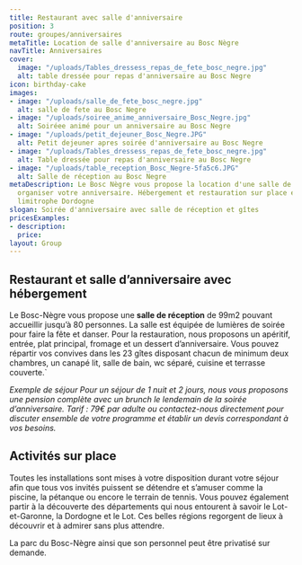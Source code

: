 ```yaml
---
title: Restaurant avec salle d'anniversaire
position: 3
route: groupes/anniversaires
metaTitle: Location de salle d'anniversaire au Bosc Nègre
navTitle: Anniversaires
cover:
  image: "/uploads/Tables_dressess_repas_de_fete_bosc_negre.jpg"
  alt: table dressée pour repas d'anniversaire au Bosc Negre
icon: birthday-cake
images:
- image: "/uploads/salle_de_fete_bosc_negre.jpg"
  alt: salle de fete au Bosc Negre
- image: "/uploads/soiree_anime_anniversaire_Bosc_Negre.jpg"
  alt: Soiréee animé pour un anniversaire au Bosc Negre
- image: "/uploads/petit_dejeuner_Bosc_Negre.JPG"
  alt: Petit dejeuner apres soirée d'anniversaire au Bosc Negre
- image: "/uploads/Tables_dressess_repas_de_fete_bosc_negre.jpg"
  alt: Table dressée pour repas d'anniversaire au Bosc Negre
- image: "/uploads/table_reception_Bosc_Negre-5fa5c6.JPG"
  alt: Salle de réception au Bosc Negre
metaDescription: Le Bosc Nègre vous propose la location d'une salle de réception pour
  organiser votre anniversaire. Hébergement et restauration sur place en Lot-et-Garonne,
  limitrophe Dordogne
slogan: Soirée d'anniversaire avec salle de réception et gîtes
pricesExamples:
- description: 
  price: 
layout: Group
---
```


## Restaurant et salle d’anniversaire avec hébergement

Le Bosc-Nègre vous propose une **salle de réception** de 99m2 pouvant accueillir jusqu’à 80 personnes. La salle est équipée de lumières de soirée pour faire la fête et danser.
Pour la restauration, nous proposons un apéritif, entrée, plat principal, fromage et un dessert d’anniversaire.
Vous pouvez répartir vos convives dans les 23 gîtes disposant chacun de minimum deux chambres, un canapé lit, salle de bain, wc séparé, cuisine et terrasse couverte.\`

*Exemple de séjour
Pour un séjour de 1 nuit et 2 jours, nous vous proposons une pension complète avec un brunch le lendemain de la soirée d’anniversaire. Tarif : 79€ par adulte ou contactez-nous directement pour discuter ensemble de votre programme et établir un devis correspondant à vos besoins.*

## Activités sur place

Toutes les installations sont mises à votre disposition durant votre séjour afin que tous vos invités puissent se détendre et s’amuser comme la piscine, la pétanque ou encore le terrain de tennis. Vous pouvez également partir à la découverte des départements qui nous entourent à savoir le Lot-et-Garonne, la Dordogne et le Lot. Ces belles régions regorgent de lieux à découvrir et à admirer sans plus attendre.

La parc du Bosc-Nègre ainsi que son personnel peut être privatisé sur demande.
